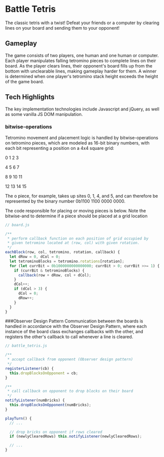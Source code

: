 # Battle Tetris
The classic tetris with a twist! Defeat your friends or a computer by clearing lines on your board
and sending them to your opponent!

## Gameplay
The game consists of two players, one human and one human or computer.
Each player manipulates falling tetromino pieces to complete lines on their board.
As the player clears lines, their opponent's board fills up from the bottom with
unclearable lines, making gameplay harder for them.
A winner is determined when one player's tetromino stack height exceeds the
height of the game board.

## Tech Highlights
The key implementation technologies include Javascript and jQuery, as well
as some vanilla JS DOM manipulation.

### bitwise-operations
Tetromino movement and placement logic is handled by bitwise-operations on
tetromino pieces, which are modeled as 16-bit binary numbers, with each
bit representing a position on a 4x4 square grid:

 0  1  2  3

 4  5  6  7

 8  9 10 11

12 13 14 15

The o piece, for example, takes up sites 0, 1, 4, and 5, and can
therefore be represented by the binary number 0b1100 1100 0000 0000.

The code responsible for placing or moving pieces is below. Note the bitwise-and
to determine if a piece should be placed at a grid location

```javascript
// board.js

/**
 * perform callback function on each position of grid occupied by
 * given tetromino located at (row, col) with given rotation.
 */
eachBlock(row, col, tetromino, rotation, callback) {
  let dRow = 0, dCol = 0;
  let tetrominoBlocks = tetromino.rotations[rotation];
  for (let currBit = 0b1000000000000000; currBit > 0; currBit >>= 1) {
    if (currBit & tetrominoBlocks) {
      callback(row + dRow, col + dCol);
    }
    dCol++;
    if (dCol > 3) {
      dCol = 0;
      dRow++;
    }
  }
}
```

###Observer Design Pattern
Communication between the boards is handled in accordance with the Observer
Design Pattern, where each instance of the board class exchanges callbacks
with the other, and registers the other's callback to call whenever a line is
cleared.

```javascript
// battle_tetris.js

/**
 * accept callback from opponent (Observer design pattern)
 */
registerListener(cb) {
  this.dropBlocksOnOpponent = cb;
}

/**
 * call callback on opponent to drop blocks on their board
 */
notifyListener(numBricks) {
  this.dropBlocksOnOpponent(numBricks);
}

playTurn() {
  // ...

  // drop bricks on opponent if rows cleared
  if (newlyClearedRows) this.notifyListener(newlyClearedRows);

  // ...
}
```
